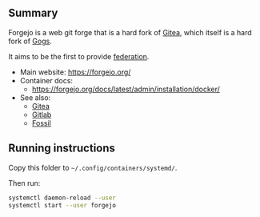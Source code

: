 ## Summary

Forgejo is a web git forge that is a hard fork of [Gitea](https://gitea.com), which itself is a hard fork of [Gogs](https://gogs.io/).

It aims to be the first to provide [federation](https://codeberg.org/forgejo-contrib/federation/).

* Main website: https://forgejo.org/
* Container docs:
  * https://forgejo.org/docs/latest/admin/installation/docker/
* See also:
  * [Gitea](../gitea)
  * [Gitlab](../gitlab)
  * [Fossil](../fossil)

## Running instructions

Copy this folder to `~/.config/containers/systemd/`.

Then run:

```bash
systemctl daemon-reload --user
systemctl start --user forgejo
```
